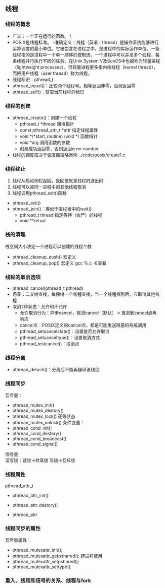 ## 线程


### 线程的概念
- 广义：一个正在运行的函数。 \
- POSIX是线程标准。
-准确定义：线程（英语：thread）是操作系统能够进行运算调度的最小单位。它被包含在进程之中，是进程中的实际运作单位。一条线程指的是进程中一个单一顺序的控制流，一个进程中可以并发多个线程，每条线程并行执行不同的任务。在Unix System V及SunOS中也被称为轻量进程（lightweight processes），但轻量进程更多指内核线程（kernel thread），而把用户线程（user thread）称为线程。
- 线程标识：pthread_t
- pthread_equal()：比较两个线程号。相等返回非零，否则返回零
- pthread_self()：获取当前线程的标识
### 线程的创建
- pthread_create()：创建一个线程
  - pthread_t *thread 回填指针
  - const pthread_attr_t *attr 指定线程属性
  - void *(*start_routine) (void *) 函数指针 
  - void *arg 调用函数的参数
  - 创建成功返回零，否则返回error number
- 线程的调度取决于调度器策略案例 ../code/posix/create1.c

### 线程终止
1.  线程从启动例程返回，返回值就是线程的退出码
2.  线程可以被同一进程中的其他线程取消
3.  线程调用pthread_exit()函数
- pthread_exit()
- pthread_join()：类似于进程当中的wait()
  - pthread_t thread 指定等待（收尸）的线程
  - void **retval 
### 栈的清理
栈空间大小决定一个进程可以创建的线程个数
- pthread_cleanup_push() 宏定义
- pthread_cleanup_pop() 宏定义 gcc %.c -E查看
### 线程的取消选项
- pthread_cancel(pthread_t pthread)
- 场景：二叉树查找，每棵树一个线程查找，当一个线程找到后，应取消其他线程
- 取消2种状态：允许和不允许
  - 允许取消分为：异步cancel，推迟cancel（默认）-> 推迟到cancel点再响应
  - cancel点：POSIX定义的cancel点，都是可能发送阻塞的系统调用
  - pthread_setcancelstate()：设置是否允许取消
  - pthread_setcanceltype()：设置取消方式
  - pthread_testcancel()：取消点
### 线程分离
- pthread_detach()：分离后不能再操纵该线程
### 线程同步
互斥量：
- pthread_mutex_init()
- pthread_mutex_destory()
- pthread_mutex_lock() 死等状态                                              
- pthread_mutex_unlock() 
条件变量：
- pthread_cond_init()
- pthread_cond_destory()
- pthread_cond_broadcast()
- pthread_cond_signal()


信号量 \
读写锁：读锁->共享锁 写锁->互斥锁
### 线程属性
pthread_attr_t
- pthread_attr_init()
- pthread_attr_destory()

- pthread_attr
### 线程同步的属性
互斥量属性：
- pthread_mutexattr_init();
- pthread_mutexattr_getpshared(); 跨进程使用
- pthread_mutexattr_setpshared();
- pthread_mutexattr_settype();

### 重入、线程和信号的关系、线程与fork